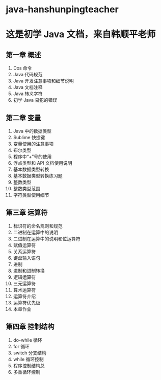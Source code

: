 # java-hanshunpingteacher

# 这是初学 Java 文档，来自韩顺平老师

## 第一章 概述

1. Dos 命令
2. Java 代码规范
3. Java 开发注意事项和细节说明
4. Java 文档注释
5. Java 转义字符
6. 初学 Java 易犯的错误

## 第二章 变量

1. Java 中的数据类型
2. Sublime 快捷键
3. 变量使用的注意事项
4. 布尔类型
5. 程序中“+”号的使用
6. 浮点类型和 API 文档使用说明
7. 基本数据类型转换
8. 基本数据类型转换练习题
9. 整数类型
10. 整数类型范围
11. 字符类型使用细节

## 第三章 运算符

1. 标识符的命名规则和规范
2. 二进制在运算中的说明
3. 二进制在运算中的说明和位运算符
4. 赋值运算符
5. 关系运算符
6. 键盘输入语句
7. 进制
8. 进制和进制转换
9. 逻辑运算符
10. 三元运算符
11. 算术运算符
12. 运算符介绍
13. 运算符优先级
14. 本章作业

## 第四章 控制结构

1. do-while 循环
2. for 循环
3. switch 分支结构
4. while 循环控制
5. 程序控制结构总
6. 多重循环控制
